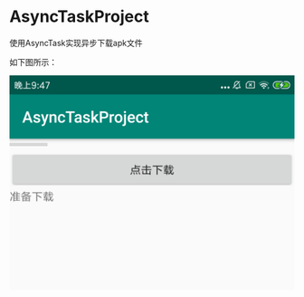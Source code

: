 # AsyncTaskProject
使用AsyncTask实现异步下载apk文件

如下图所示：

![Image text](./Screenshot_2019-09-26-21-47-03-554_iqiqiya.lanlana.asynctaskproject.png)
